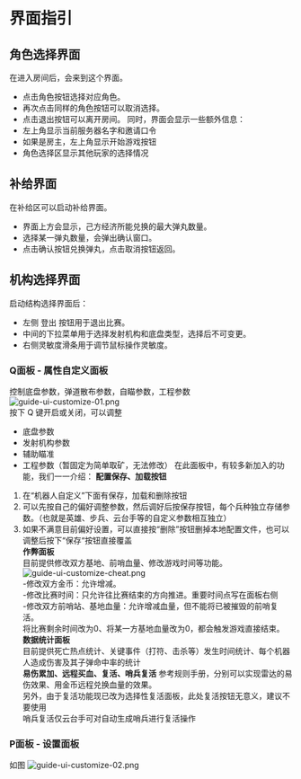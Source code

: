 # 界面指引
## 角色选择界面
在进入房间后，会来到这个界面。
- 点击角色按钮选择对应角色。
- 再次点击同样的角色按钮可以取消选择。
- 点击退出按钮可以离开房间。
  同时，界面会显示一些额外信息：
- 左上角显示当前服务器名字和邀请口令
- 如果是房主，左上角显示开始游戏按钮
- 角色选择区显示其他玩家的选择情况
## 补给界面
在补给区可以启动补给界面。
- 界面上方会显示，己方经济所能兑换的最大弹丸数量。
- 选择某一弹丸数量，会弹出确认窗口。
- 点击确认按钮兑换弹丸，点击取消按钮返回。
## 机构选择界面
启动结构选择界面后：
- 左侧 登出 按钮用于退出比赛。
- 中间的下拉菜单用于选择发射机构和底盘类型，选择后不可变更。
- 右侧灵敏度滑条用于调节鼠标操作灵敏度。
### Q面板 - 属性自定义面板
控制底盘参数，弹道散布参数，自瞄参数，工程参数
![guide-ui-customize-01.png](/static/images/guide-ui-customize-01.png)  
按下 Q 键开启或关闭，可以调整  
  - 底盘参数
  - 发射机构参数
  - 辅助瞄准
  - 工程参数（暂固定为简单取矿，无法修改）
在此面板中，有较多新加入的功能，我们一一介绍：
**配置保存、加载按钮**  
  1. 在“机器人自定义”下面有保存，加载和删除按钮  
  2. 可以先按自己的偏好调整参数，然后调好后按保存按钮，每个兵种独立存储参数。（也就是英雄、步兵、云台手等的自定义参数相互独立）  
  3. 如果不满意目前偏好设置，可以直接按“删除”按钮删掉本地配置文件，也可以调整后按下“保存“按钮直接覆盖  
**作弊面板**  
目前提供修改双方基地、前哨血量、修改游戏时间等功能。
![guide-ui-customize-cheat.png](/static/images/guide-ui-customize-cheat.png)  
  -修改双方金币：允许增减。  
  -修改比赛时间：只允许往比赛结束的方向推进。重要时间点写在面板右侧  
  -修改双方前哨站、基地血量：允许增减血量，但不能将已被摧毁的前哨复活。  
将比赛剩余时间改为0、将某一方基地血量改为0，都会触发游戏直接结束。  
**数据统计面板**  
目前提供死亡热点统计、关键事件（打符、击杀等）发生时间统计、每个机器人造成伤害及其子弹命中率的统计  
**易伤累加、远程买血、复活、哨兵复活**
参考规则手册，分别可以实现雷达的易伤效果、用金币远程兑换血量的效果。  
另外，由于复活功能现已改为选择性复活面板，此处复活按钮无意义，建议不要使用  
哨兵复活仅云台手可对自动生成哨兵进行复活操作

### P面板 - 设置面板
如图
![guide-ui-customize-02.png](/static/images/guide-ui-customize-02.png)
